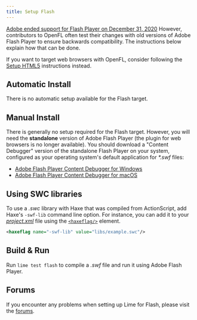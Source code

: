 ```yaml
---
title: Setup Flash
---
```


[Adobe ended support for Flash Player on December 31, 2020](https://www.adobe.com/products/flashplayer/end-of-life-alternative.html) However, contributors to OpenFL often test their changes with old versions of Adobe Flash Player to ensure backwards compatibility. The instructions below explain how that can be done.

If you want to target web browsers with OpenFL, consider following the [Setup HTML5](../html5/) instructions instead.

## Automatic Install

There is no automatic setup available for the Flash target.

## Manual Install

There is generally no setup required for the Flash target. However, you will need the **standalone** version of Adobe Flash Player (the plugin for web browsers is no longer available). You should download a "Content Debugger" version of the standalone Flash Player on your system, configured as your operating system's default application for _*.swf_ files:

 *  [Adobe Flash Player Content Debugger for Windows](https://fpdownload.macromedia.com/pub/flashplayer/updaters/32/flashplayer_32_sa_debug.exe)
 *  [Adobe Flash Player Content Debugger for macOS](https://fpdownload.macromedia.com/pub/flashplayer/updaters/32/flashplayer_32_sa_debug.dmg)

## Using SWC libraries

To use a _.swc_ library with Haxe that was compiled from ActionScript, add Haxe's `-swf-lib` command line option. For instance, you can add it to your [_project.xml_](../../project-files/xml-format/) file using the [`<haxeflag/>`](../../project-files/xml-format/#haxeflag) element.

```xml
<haxeflag name="-swf-lib" value="libs/example.swc"/>
```

## Build & Run

Run `lime test flash` to compile a _.swf_ file and run it using Adobe Flash Player.

## Forums

If you encounter any problems when setting up Lime for Flash, please visit the [forums](http://community.openfl.org/c/help).
